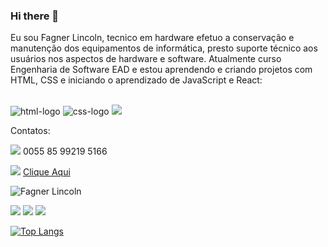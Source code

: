 ### Hi there 👋

  Eu sou Fagner Lincoln, tecnico em hardware efetuo a conservação e manutenção dos equipamentos de informática, 
presto suporte técnico aos usuários nos aspectos de hardware e software. 
Atualmente curso Engenharia de Software EAD e estou aprendendo e criando projetos com HTML, CSS e iniciando o aprendizado de JavaScript e React:
<br>
<br>

 <img src="https://img.shields.io/badge/HTML5-E34F26?style=for-the-badge&logo=html5&logoColor=white" alt="html-logo" /> 
 <img src="https://img.shields.io/badge/CSS3-1572B6?style=for-the-badge&logo=css3&logoColor=white" alt="css-logo" />
 <img src="https://img.shields.io/badge/JavaScript-F7DF1E?style=for-the-badge&logo=javascript&logoColor=black" /> 

 Contatos:

 <img src="https://img.shields.io/badge/WhatsApp-25D366?style=for-the-badge&logo=whatsapp&logoColor=white" /> 0055 85 99219 5166
 <br>
 
 <img src="https://img.shields.io/badge/Instagram-E4405F?style=for-the-badge&logo=instagram&logoColor=white" /> <a href="https://instagram.com/faglinco?igshid=OGQ5ZDc2ODk2ZA==">Clique Aqui</a>   

 ![Fagner Lincoln](https://github-readme-stats.vercel.app/api?username=FagnerLincoln&hide=contribs,prs)

 ![](https://komarev.com/ghpvc/?username=your-github-FagnerLincoln)
  ![](https://komarev.com/ghpvc/?username=your-github-FagnerLincoln&color=green)
 ![](https://komarev.com/ghpvc/?username=your-github-FagnerLincoln&color=dc143c)
 <br>
 
 [![Top Langs](https://github-readme-stats.vercel.app/api/top-langs/?username=FagnerLincoln)](https://github.com/anuraghazra/github-readme-stats)





<!--
**FagnerLincoln/FagnerLincoln** is a ✨ _special_ ✨ repository because its `README.md` (this file) appears on your GitHub profile.

Here are some ideas to get you started:

- 🔭 I’m currently working on ...
- 🌱 I’m currently learning ...
- 👯 I’m looking to collaborate on ...
- 🤔 I’m looking for help with ...
- 💬 Ask me about ...
- 📫 How to reach me: ...
- 😄 Pronouns: ...
- ⚡ Fun fact: ...
-->
